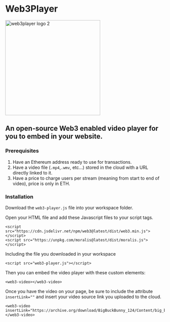 # Web3Player
<img width="300" alt="web3player logo 2" src="https://user-images.githubusercontent.com/52806204/152709033-f2fe11f8-a1a1-44ab-8789-db2d29c28fe8.PNG">


## An open-source Web3 enabled video player for you to embed in your website.

### Prerequisites 
1) Have an Ethereum address ready to use for transactions.
2) Have a video file (`.mp4`,`.wmv`, etc...) stored in the cloud with a URL directly linked to it.
3) Have a price to charge users per stream (meaning from start to end of video), price is only in ETH.

### Installation
Download the `web3-player.js` file into your workspace folder.

Open your HTML file and add these Javascript files to your script tags.

```
<script src="https://cdn.jsdelivr.net/npm/web3@latest/dist/web3.min.js"></script>
<script src="https://unpkg.com/moralis@latest/dist/moralis.js"></script>
```
Including the file you downloaded in your workspace
```
<script src="web3-player.js"></script>
```

Then you can embed the video player with these custom elements:

```
<web3-video></web3-video>
```
Once you have the video on your page, be sure to include the attribute `insertLink=""` and insert your video source link you uploaded to the cloud.
```
<web3-video insertLink="https://archive.org/download/BigBuckBunny_124/Content/big_buck_bunny_720p_surround.mp4">
</web3-video>
```

